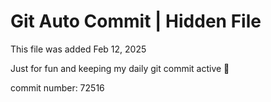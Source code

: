# Git Auto Commit | Hidden File

This file was added Feb 12, 2025

Just for fun and keeping my daily git commit active 🤪

commit number: 72516
